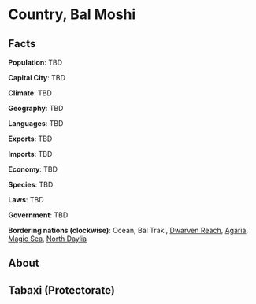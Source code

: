 # Country, Bal Moshi
## Facts
**Population**: TBD

**Capital City**: TBD

**Climate**: TBD

**Geography**: TBD

**Languages**: TBD

**Exports**: TBD

**Imports**: TBD

**Economy**: TBD

**Species**: TBD

**Laws**: TBD

**Government**: TBD

**Bordering nations (clockwise)**: Ocean, Bal Traki, [Dwarven Reach](dwarven_reach.md), [Agaria](agaria.md), [Magic Sea](magic_sea.md), [North Daylia](north_daylia.md)

## About


## Tabaxi (Protectorate)
